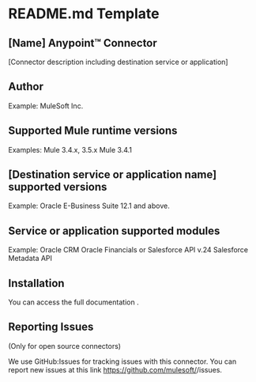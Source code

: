 # README.md Template


## [Name] Anypoint™ Connector


[Connector description including destination service or application]

## Author
Example: 
MuleSoft Inc.

## Supported Mule runtime versions
Examples:
Mule 3.4.x, 3.5.x
Mule 3.4.1

## [Destination service or application name] supported versions
Example:
Oracle E-Business Suite 12.1 and above.

## Service or application supported modules
Example:
Oracle CRM
Oracle Financials
or 
Salesforce API v.24
Salesforce Metadata API

## Installation 

You can access the full documentation <here>.

## Reporting Issues

(Only for open source connectors)

We use GitHub:Issues for tracking issues with this connector. You can report new issues at this link https://github.com/mulesoft/<connector-repository-name>/issues.
